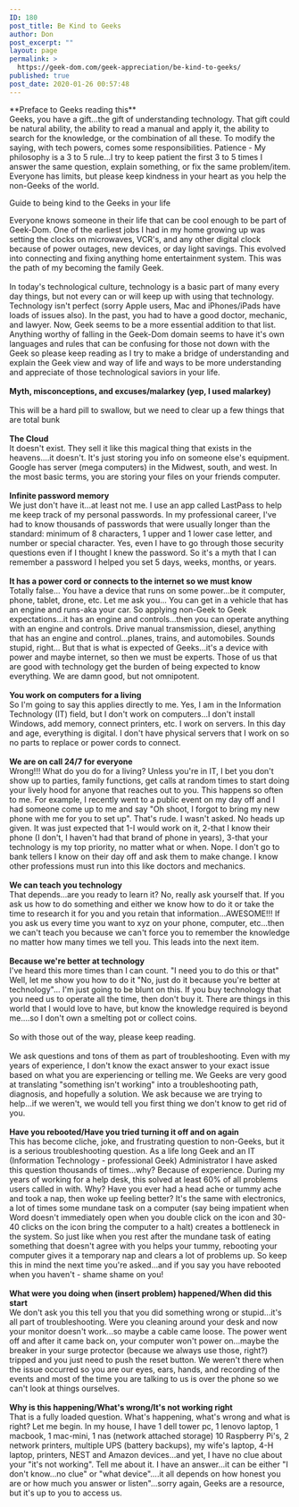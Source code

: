 ```yaml
---
ID: 180
post_title: Be Kind to Geeks
author: Don
post_excerpt: ""
layout: page
permalink: >
  https://geek-dom.com/geek-appreciation/be-kind-to-geeks/
published: true
post_date: 2020-01-26 00:57:48
---
```

<!-- wp:paragraph -->
<p>**Preface to Geeks reading this**<br>Geeks, you have a gift...the gift of understanding technology.  That gift could be natural ability, the ability to read a manual and apply it, the ability to search for the knowledge, or the combination of all these.  To modify the saying, with tech powers, comes some responsibilities.  Patience - My philosophy is a 3 to 5 rule...I try to keep patient the first 3 to 5 times I answer the same question, explain something, or fix the same problem/item.  Everyone has limits, but please keep kindness in your heart as you help the non-Geeks of the world.</p>
<!-- /wp:paragraph -->

<!-- wp:paragraph -->
<p></p>
<!-- /wp:paragraph -->

<!-- wp:paragraph {"fontSize":"medium"} -->
<p class="has-medium-font-size">Guide to being kind to the Geeks in your life</p>
<!-- /wp:paragraph -->

<!-- wp:paragraph -->
<p>Everyone knows someone in their life that can be cool enough to be part of Geek-Dom.  One of the earliest jobs I had in my home growing up was setting the clocks on microwaves, VCR's, and any other digital clock because of power outages, new devices, or day light savings.  This evolved into connecting and fixing anything home entertainment system.  This was the path of my becoming the family Geek.<br><br>In today's technological culture, technology is a basic part of many every day things, but not every can or will keep up with using that technology.  Technology isn't perfect (sorry Apple users, Mac and iPhones/iPads have loads of issues also).  In the past, you had to have a good doctor, mechanic, and lawyer.  Now, Geek seems to be a more essential addition to that list.  Anything worthy of falling in the Geek-Dom domain seems to have it's own languages and rules that can be confusing for those not down with the Geek so please keep reading as I try to make a bridge of understanding and explain the Geek view and way of life and ways to be more understanding and appreciate of those technological saviors in your life.<br><br><strong>Myth, misconceptions, and excuses/malarkey (yep, I used malarkey)</strong><br><br>This will be a hard pill to swallow, but we need to clear up a few things that are total bunk<br><br><strong>The Cloud</strong><br>It doesn't exist.  They sell it like this magical thing that exists in the heavens....it doesn't.  It's just storing you info on someone else's equipment.  Google has server (mega computers) in the Midwest, south, and west.  In the most basic terms, you are storing your files on your friends computer.<br><br><strong>Infinite password memory</strong><br>We just don't have it...at least not me.  I use an app called LastPass to help me keep track of my personal passwords.  In my professional career, I've had to know thousands of passwords that were usually longer than the standard: minimum of 8 characters, 1 upper and 1 lower case letter, and number or special character.  Yes, even I have to go through those security questions even if I thought I knew the password.  So it's a myth that I can remember a password I helped you set 5 days, weeks, months, or years.<br><br><strong>It has a power cord or connects to the internet so we must know</strong><br>Totally false... You have a device that runs on some power...be it computer, phone, tablet, drone, etc.  Let me ask you... You can get in a vehicle that has an engine and runs-aka your car.  So applying non-Geek to Geek expectations...it has an engine and controls...then you can operate anything with an engine and controls.  Drive manual transmission, diesel, anything that has an engine and control...planes, trains, and automobiles.  Sounds stupid, right...  But that is what is expected of Geeks...it's a device with power and maybe internet, so then we must be experts. Those of us that are good with technology get the burden of being expected to know everything.  We are damn good, but not omnipotent. <br><br><strong>You work on computers for a living</strong><br>So I'm going to say this applies directly to me.  Yes, I am in the Information Technology (IT) field, but I don't work on computers...I don't install Windows, add memory, connect printers, etc.  I work on servers.  In this day and age, everything is digital.  I don't have physical servers that I work on so no parts to replace or power cords to connect.  <br><br><strong>We are on call  24/7 for everyone</strong><br>Wrong!!!  What do you do for a living?  Unless you're in IT, I bet you don't show up to parties, family functions, get calls at random times to start doing your lively hood for anyone that reaches out to you.  This happens so often to me.  For example, I recently went to a public event on my day off and I had someone come up to me and say "Oh shoot, I forgot to bring my new phone with me for you to set up".  That's rude.  I wasn't asked.  No heads up given.  It was just expected that 1-I would work on it, 2-that I know their phone (I don't, I haven't had that brand of phone in years), 3-that your technology is my top priority, no matter what or when.  Nope. I don't go to bank tellers I know on their day off and ask them to make change.  I know other professions must run into this like doctors and mechanics.   <br><br><strong>We can teach you technology</strong><br>That depends...are you ready to learn it?  No, really ask yourself that.  If you ask us how to do something and either we know how to do it or take the time to research it for you and you retain that information...AWESOME!!!  If you ask us every time you want to xyz on your phone, computer, etc...then we can't teach you because we can't force you to remember the knowledge no matter how many times we tell you.  This leads into the next item.<br><br><strong>Because we're better at technology</strong><br>I've heard this more times than I can count.  "I need you to do this or that"  Well, let me show you how to do it "No, just do it because you're better at technology"... I'm just going to be blunt on this.  If you buy technology that you need us to operate all the time, then don't buy it.  There are things in this world that I would love to have, but know the knowledge required is beyond me....so I don't own a smelting pot or collect coins.<br><br>So with those out of the way, please keep reading.<br><br>We ask questions and tons of them as part of troubleshooting.  Even with my years of experience, I don't know the exact answer to your exact issue based on what you are experiencing or telling me.  We Geeks are very good at translating "something isn't working" into a troubleshooting path, diagnosis, and hopefully a solution.  We ask because we are trying to help...if we weren't, we would tell you first thing we don't know to get rid of you. <br><br><strong>Have you rebooted/Have you tried turning it off and on again</strong><br>This has become cliche, joke, and frustrating question to non-Geeks, but it is a serious troubleshooting question.  As a life long Geek and an IT (Information Technology - professional Geek) Administrator I have asked this question thousands of times...why?  Because of experience.  During my years of working for a help desk, this solved at least 60% of all problems users called in with.  Why?  Have you ever had a head ache or tummy ache and took a nap, then woke up feeling better?  It's the same with electronics, a lot of times some mundane task on a computer (say being impatient when Word doesn't immediately open when you double click on the icon and 30-40 clicks on the icon bring the computer to a halt) creates a bottleneck in the system.  So just like when you rest after the mundane task of eating something that doesn't agree with you helps your tummy, rebooting your computer gives it a temporary nap and clears a lot of problems up.  So keep this in mind the next time you're asked...and if you say you have rebooted when you haven't - shame shame on you!<br><br><strong>What were you doing when (insert problem) happened/When did this start</strong><br>We don't ask you this tell you that you did something wrong or stupid...it's all part of troubleshooting.  Were you cleaning around your desk and now your monitor doesn't work...so maybe a cable came loose.  The power went off and after it came back on, your computer won't power on...maybe the breaker in your surge protector (because we always use those, right?) tripped and you just need to push the reset button.  We weren't there when the issue occurred so you are our eyes, ears, hands, and recording of the events and most of the time you are talking to us is over the phone so we can't look at things ourselves.<br><br><strong>Why is this happening/What's wrong/It's not working right</strong><br>That is a fully loaded question.  What's happening, what's wrong and what is right?  Let me begin.  In my house, I have 1 dell tower pc, 1 lenovo laptop, 1 macbook, 1 mac-mini, 1 nas (network attached storage) 10 Raspberry Pi's, 2 network printers, multiple UPS (battery backups), my wife's laptop, 4-H laptop, printers, NEST and Amazon devices...and yet, I have no clue about your "it's not working".  Tell me about it.  I have an answer...it can be either "I don't know...no clue" or "what device"....it all depends on how honest you are or how much you answer or listen"...sorry again, Geeks are a resource, but it's up to you to access us.<br><br><br></p>
<!-- /wp:paragraph -->

<!-- wp:paragraph {"fontSize":"medium"} -->
<p class="has-medium-font-size"><br></p>
<!-- /wp:paragraph -->